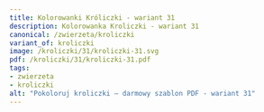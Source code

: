 ```yaml
---
title: Kolorowanki Króliczki - wariant 31
description: Kolorowanka Kroliczki - wariant 31
canonical: /zwierzeta/kroliczki
variant_of: kroliczki
image: /kroliczki/31/kroliczki-31.svg
pdf: /kroliczki/31/kroliczki-31.pdf
tags:
- zwierzeta
- kroliczki
alt: "Pokoloruj kroliczki – darmowy szablon PDF - wariant 31"
---
```

